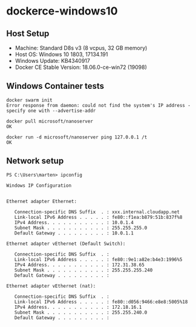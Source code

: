 # dockerce-windows10

## Host Setup
* Machine: Standard D8s v3 (8 vcpus, 32 GB memory)
* Host OS: Windows 10 1803, 17134.191
* Windows Update: KB4340917
* Docker CE Stable Version: 18.06.0-ce-win72 (19098)

## Windows Container tests

``` 
docker swarm init
Error response from daemon: could not find the system's IP address - specify one with --advertise-addr
```

```
docker pull microsoft/nanoserver
OK
```

```
docker run -d microsoft/nanoserver ping 127.0.0.1 /t
OK
```

## Network setup

```
PS C:\Users\marten> ipconfig

Windows IP Configuration


Ethernet adapter Ethernet:

   Connection-specific DNS Suffix  . : xxx.internal.cloudapp.net
   Link-local IPv6 Address . . . . . : fe80::f1ea:b879:51b:837f%8
   IPv4 Address. . . . . . . . . . . : 10.0.1.4
   Subnet Mask . . . . . . . . . . . : 255.255.255.0
   Default Gateway . . . . . . . . . : 10.0.1.1

Ethernet adapter vEthernet (Default Switch):

   Connection-specific DNS Suffix  . :
   Link-local IPv6 Address . . . . . : fe80::9e1:a82e:b4e3:1996%5
   IPv4 Address. . . . . . . . . . . : 172.31.38.65
   Subnet Mask . . . . . . . . . . . : 255.255.255.240
   Default Gateway . . . . . . . . . :

Ethernet adapter vEthernet (nat):

   Connection-specific DNS Suffix  . :
   Link-local IPv6 Address . . . . . : fe80::d056:9466:e8e8:5005%18
   IPv4 Address. . . . . . . . . . . : 172.18.16.1
   Subnet Mask . . . . . . . . . . . : 255.255.240.0
   Default Gateway . . . . . . . . . :
```
